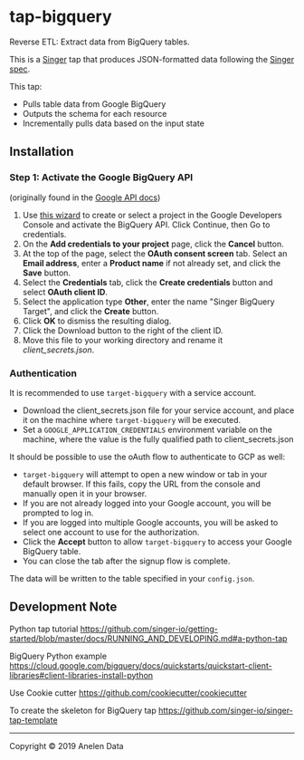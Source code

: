 # tap-bigquery

Reverse ETL: Extract data from BigQuery tables.

This is a [Singer](https://singer.io) tap that produces JSON-formatted data
following the [Singer
spec](https://github.com/singer-io/getting-started/blob/master/SPEC.md).

This tap:

- Pulls table data from Google BigQuery
- Outputs the schema for each resource
- Incrementally pulls data based on the input state

## Installation

### Step 1: Activate the Google BigQuery API

 (originally found in the [Google API docs](https://googlecloudplatform.github.io/google-cloud-python/latest/bigquery/usage.html))

 1. Use [this wizard](https://console.developers.google.com/start/api?id=bigquery-json.googleapis.com) to create or select a project in the Google Developers Console and activate the BigQuery API. Click Continue, then Go to credentials.
 1. On the **Add credentials to your project** page, click the **Cancel** button.
 1. At the top of the page, select the **OAuth consent screen** tab. Select an **Email address**, enter a **Product name** if not already set, and click the **Save** button.
 1. Select the **Credentials** tab, click the **Create credentials** button and select **OAuth client ID**.
 1. Select the application type **Other**, enter the name "Singer BigQuery Target", and click the **Create** button.
 1. Click **OK** to dismiss the resulting dialog.
 1. Click the Download button to the right of the client ID.
 1. Move this file to your working directory and rename it *client_secrets.json*.

### Authentication

It is recommended to use `target-bigquery` with a service account.
* Download the client_secrets.json file for your service account, and place it on the machine where `target-bigquery` will be executed.
* Set a `GOOGLE_APPLICATION_CREDENTIALS` environment variable on the machine, where the value is the fully qualified path to client_secrets.json

It should be possible to use the oAuth flow to authenticate to GCP as well:
* `target-bigquery` will attempt to open a new window or tab in your default browser. If this fails, copy the URL from the console and manually open it in your browser.
* If you are not already logged into your Google account, you will be prompted to log in.
* If you are logged into multiple Google accounts, you will be asked to select one account to use for the authorization.
* Click the **Accept** button to allow `target-bigquery` to access your Google BigQuery table.
* You can close the tab after the signup flow is complete.

The data will be written to the table specified in your `config.json`.


## Development Note

Python tap tutorial
https://github.com/singer-io/getting-started/blob/master/docs/RUNNING_AND_DEVELOPING.md#a-python-tap

BigQuery Python example
https://cloud.google.com/bigquery/docs/quickstarts/quickstart-client-libraries#client-libraries-install-python

Use Cookie cutter
https://github.com/cookiecutter/cookiecutter

To create the skeleton for BigQuery tap
https://github.com/singer-io/singer-tap-template


---

Copyright &copy; 2019 Anelen Data
